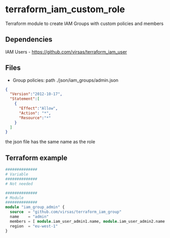 # terraform_iam_custom_role

Terraform module to create IAM Groups with custom policies and members

##  Dependencies

IAM Users - <https://github.com/virsas/terraform_iam_user>

## Files

- Group policies: path ./json/iam_groups/admin.json

``` json
{
  "Version":"2012-10-17",
  "Statement":[
    {
      "Effect":"Allow",
      "Action": "*",
      "Resource":"*"
    }
  ]
}
```
the json file has the same name as the role

## Terraform example

``` terraform
##############
# Variable
##############
# Not needed

##############
# Module
##############
module "iam_group_admin" {
  source  = "github.com/virsas/terraform_iam_group"
  name    = "admin"
  members = [ module.iam_user_admin1.name, module.iam_user_admin2.name ]
  region  = "eu-west-1"
}
```

